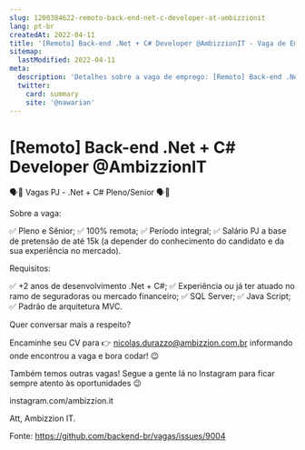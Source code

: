 ```yaml
---
slug: 1200384622-remoto-back-end-net-c-developer-at-ambizzionit
lang: pt-br
createdAt: 2022-04-11
title: '[Remoto] Back-end .Net + C# Developer @AmbizzionIT - Vaga de Emprego'
sitemap:
  lastModified: 2022-04-11
meta:
  description: 'Detalhes sobre a vaga de emprego: [Remoto] Back-end .Net + C# Developer @AmbizzionIT'
  twitter:
    card: summary
    site: '@nawarian'
---
```


# [Remoto] Back-end .Net + C# Developer @AmbizzionIT

🗣📣 Vagas PJ - .Net + C# Pleno/Senior 🗣📣


Sobre a vaga:

✅ Pleno e Sênior;
✅ 100% remota;
✅ Período integral;
✅ Salário PJ a base de pretensão de até 15k
(a depender do conhecimento do candidato e da sua experiência no mercado).


Requisitos:

✅ +2 anos de desenvolvimento .Net + C#;
✅ Experiência ou já ter atuado no ramo de seguradoras ou mercado financeiro;
✅ SQL Server;
✅ Java Script;
✅ Padrão de arquitetura MVC.


Quer conversar mais a respeito?


Encaminhe seu CV para 👉 nicolas.durazzo@ambizzion.com.br informando onde encontrou a vaga e bora codar! 😉


Também temos outras vagas! Segue a gente lá no Instagram para ficar sempre atento às oportunidades 😉


instagram.com/ambizzion.it

Att,
Ambizzion IT.




Fonte: https://github.com/backend-br/vagas/issues/9004